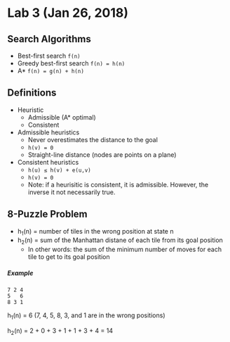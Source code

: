 # Lab 3 (Jan 26, 2018)
## Search Algorithms
* Best-first search `f(n)`
* Greedy best-first search `f(n) = h(n)`
* A* `f(n) = g(n) + h(n)`
## Definitions
* Heuristic
  * Admissible (A* optimal)
  * Consistent
* Admissible heuristics
  * Never overestimates the distance to the goal
  * `h(v) = 0`
  * Straight-line distance (nodes are points on a plane)
* Consistent heuristics
  * `h(u) ≤ h(v) + e(u,v)`
  * `h(v) = 0`
  * Note: if a heurisitic is consistent, it is admissible. However, the inverse it not necessarily true.
## 8-Puzzle Problem
* h<sub>1</sub>(n) = number of tiles in the wrong position at state n
* h<sub>2</sub>(n) = sum of the Manhattan distane of each tile from its goal position
  * In other words: the sum of the minimum number of moves for each tile to get to its goal position
##### Example
```
7 2 4
5   6
8 3 1
```
h<sub>1</sub>(n) = 6 (7, 4, 5, 8, 3, and 1 are in the wrong positions)

h<sub>2</sub>(n) = 2 + 0 + 3 + 1 + 1 + 3 + 4 = 14


